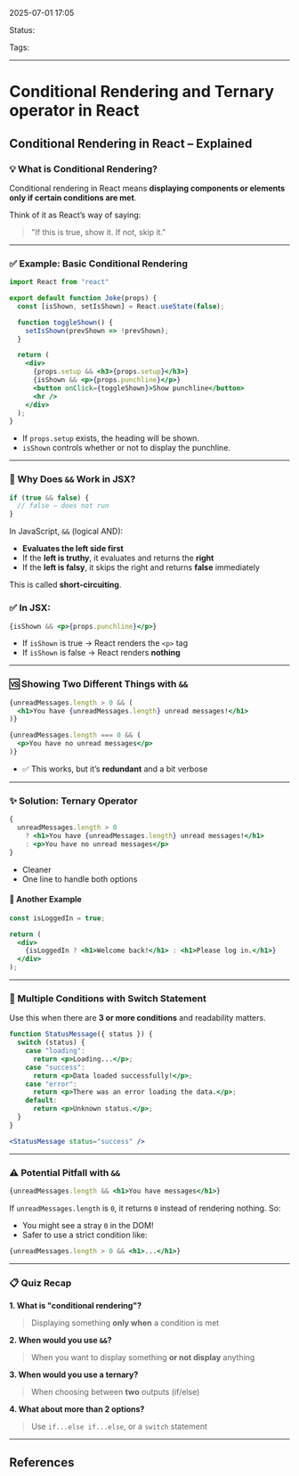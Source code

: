 
2025-07-01 17:05

Status:

Tags:

---
# Conditional Rendering and Ternary operator in React
## Conditional Rendering in React – Explained

### 💡 What is Conditional Rendering?
Conditional rendering in React means **displaying components or elements only if certain conditions are met**.

Think of it as React’s way of saying:
> "If this is true, show it. If not, skip it."

---

### ✅ Example: Basic Conditional Rendering
```jsx
import React from "react"

export default function Joke(props) {
  const [isShown, setIsShown] = React.useState(false);

  function toggleShown() {
    setIsShown(prevShown => !prevShown);
  }

  return (
    <div>
      {props.setup && <h3>{props.setup}</h3>}
      {isShown && <p>{props.punchline}</p>}
      <button onClick={toggleShown}>Show punchline</button>
      <hr />
    </div>
  );
}
```

- If `props.setup` exists, the heading will be shown.
- `isShown` controls whether or not to display the punchline.

---

### 🤔 Why Does `&&` Work in JSX?

```js
if (true && false) {
  // false — does not run
}
```

In JavaScript, `&&` (logical AND):
- **Evaluates the left side first**
- If the **left is truthy**, it evaluates and returns the **right**
- If the **left is falsy**, it skips the right and returns **false** immediately

This is called **short-circuiting**.

### ✅ In JSX:
```jsx
{isShown && <p>{props.punchline}</p>}
```
- If `isShown` is true → React renders the `<p>` tag
- If `isShown` is false → React renders **nothing**

---

### 🆚 Showing Two Different Things with `&&`
```jsx
{unreadMessages.length > 0 && (
  <h1>You have {unreadMessages.length} unread messages!</h1>
)}

{unreadMessages.length === 0 && (
  <p>You have no unread messages</p>
)}
```

- ✅ This works, but it’s **redundant** and a bit verbose

---

### ✨ Solution: Ternary Operator
```jsx
{
  unreadMessages.length > 0
    ? <h1>You have {unreadMessages.length} unread messages!</h1>
    : <p>You have no unread messages</p>
}
```

- Cleaner
- One line to handle both options

#### 🧪 Another Example
```jsx
const isLoggedIn = true;

return (
  <div>
    {isLoggedIn ? <h1>Welcome back!</h1> : <h1>Please log in.</h1>}
  </div>
);
```

---

### 🔄 Multiple Conditions with Switch Statement
Use this when there are **3 or more conditions** and readability matters.

```jsx
function StatusMessage({ status }) {
  switch (status) {
    case "loading":
      return <p>Loading...</p>;
    case "success":
      return <p>Data loaded successfully!</p>;
    case "error":
      return <p>There was an error loading the data.</p>;
    default:
      return <p>Unknown status.</p>;
  }
}
```

```jsx
<StatusMessage status="success" />
```

---

### ⚠️ Potential Pitfall with `&&`
```jsx
{unreadMessages.length && <h1>You have messages</h1>}
```
If `unreadMessages.length` is `0`, it returns `0` instead of rendering nothing. So:
- You might see a stray `0` in the DOM!
- Safer to use a strict condition like:
```jsx
{unreadMessages.length > 0 && <h1>...</h1>}
```

---

### 📋 Quiz Recap

**1. What is "conditional rendering"?**
> Displaying something **only when** a condition is met

**2. When would you use `&&`?**
> When you want to display something **or not display** anything

**3. When would you use a ternary?**
> When choosing between **two** outputs (if/else)

**4. What about more than 2 options?**
> Use `if...else if...else`, or a `switch` statement


---
## References